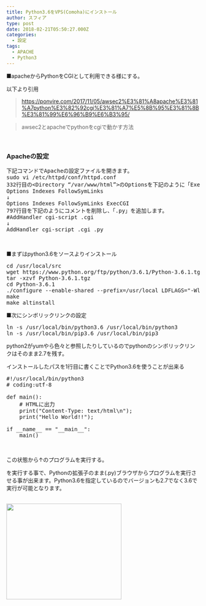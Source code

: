```yaml
---
title: Python3.6をVPS(Comoha)にインストール
author: スフィア
type: post
date: 2018-02-21T05:50:27.000Z
categories:
  - 設定
tags:
  - APACHE
  - Python3
---
```

■apacheからPythonをCGIとして利用できる様にする。

以下より引用

> https://ponvire.com/2017/11/05/awsec2%E3%81%A8apache%E3%81%A7python%E3%82%92cgi%E3%81%A7%E5%8B%95%E3%81%8B%E3%81%99%E6%96%B9%E6%B3%95/
  
> awsec2とapacheでpythonをcgiで動かす方法

&nbsp;

### <span id="Apache1" class="ez-toc-section">Apacheの設定</span>

<pre class="lang:vim decode:true EnlighterJSRAW">下記コマンドでApacheの設定ファイルを開きます。
sudo vi /etc/httpd/conf/httpd.conf
332行目の&lt;Directory “/var/www/html”&gt;のOptionsを下記のように「ExecCGI」を追加します。
Options Indexes FollowSymLinks
↓
Options Indexes FollowSymLinks ExecCGI
797行目を下記のようにコメントを削除し、「.py」を追加します。
#AddHandler cgi-script .cgi
↓
AddHandler cgi-script .cgi .py</pre>

&nbsp;

■まずはpython3.6をソースよりインストール

<pre class="lang:vim decode:true EnlighterJSRAW">cd /usr/local/src
wget https://www.python.org/ftp/python/3.6.1/Python-3.6.1.tgz
tar -xzvf Python-3.6.1.tgz
cd Python-3.6.1
./configure --enable-shared --prefix=/usr/local LDFLAGS="-Wl,-rpath /usr/local/lib"
make
make altinstall</pre>

■次にシンボリックリンクの設定

<pre class="lang:vim decode:true EnlighterJSRAW">ln -s /usr/local/bin/python3.6 /usr/local/bin/python3
ln -s /usr/local/bin/pip3.6 /usr/local/bin/pip3</pre>

python2がyumやら色々と参照したりしているのでpythonのシンボリックリンクはそのまま2.7を残す。

インストールしたパスを1行目に書くことでPython3.6を使うことが出来る

<pre class="lang:python decode:true EnlighterJSRAW ">#!/usr/local/bin/python3
# coding:utf-8

def main():
    # HTMLに出力
    print("Content-Type: text/html\n");
    print("Hello World!!");

if __name__ == "__main__":
    main()</pre>

&nbsp;

この状態から↑のプログラムを実行する。

を実行する事で、Pythonの拡張子のまま(.py)ブラウザからプログラムを実行させる事が出来ます。Python3.6を指定しているのでバージョンも2.7でなく3.6で実行が可能となります。

<a href="https://px.a8.net/svt/ejp?a8mat=2ZH6XJ+E4HHOY+3L4M+6MROH" target="_blank" rel="nofollow noopener"><br /> <img src="https://www28.a8.net/svt/bgt?aid=180521047854&wid=061&eno=01&mid=s00000016735001114000&mc=1" alt="" width="300" height="250" border="0" /></a>
  
<img src="https://www11.a8.net/0.gif?a8mat=2ZH6XJ+E4HHOY+3L4M+6MROH" alt="" width="1" height="1" border="0" />
